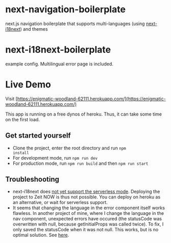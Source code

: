 # next-navigation-boilerplate
next.js navigation boilerplate that supports multi-languages (using [next-i18next](https://github.com/isaachinman/next-i18next)) and themes
# next-i18next-boilerplate
 example config. Multilingual error page is included.

# Live Demo
Visit [https://enigmatic-woodland-62111.herokuapp.com/](https://enigmatic-woodland-62111.herokuapp.com/)

This app is running on a free dynos of heroku. Thus, it can take some time on the first load.

## Get started yourself
- Clone the project, enter the root directory and run <code>npm install</code>
- For development mode, run <code>npm run dev</code>
- For production mode, run <code>npm run build</code> and then <code>npm run start</code>

## Troubleshooting
- next-i18next does [not yet support the serverless mode](https://github.com/isaachinman/next-i18next/issues/274). Deploying the project to Zeit NOW is thus not possible. You can deploy on heroku as an alternative, or wait for serverless support.
- It seems that changing the language in the error component itself works flawless. In another project of mine, where I change the language in the nav component, unexpected errors have occured (the statusCode was overwritten with null, because getInitialProps was called twice). To fix, I only saved the statusCode when it was not null. This works, but is no optimal solution. See [here](https://github.com/borispoehland/next-navigation-boilerplate/blob/master/pages/_error.js).

